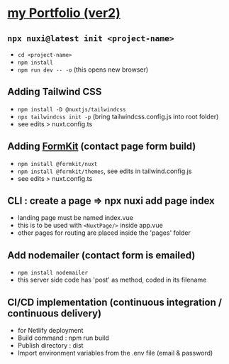 # [my Portfolio (ver2)](https://portfolio-fidly.netlify.app/)

## ```npx nuxi@latest init <project-name>```
- ```cd <project-name>```
- ```npm install```
- ```npm run dev -- -o``` (this opens new browser)

## Adding Tailwind CSS 
- ```npm install -D @nuxtjs/tailwindcss```
- ```npx tailwindcss init -p``` (bring tailwindcss.config.js into root folder)
- see edits > nuxt.config.ts

<!-- ## Add ```<nuxt-img />``` directive
```npm install -D @nuxt/image@rc```
```npm uninstall -D @nuxt/image@rc```
- see edit > nuxt.config -->

## Adding [FormKit](https://formkit.com/getting-started/installation) (contact page form build)
- ```npm install @formkit/nuxt```
- ```npm install @formkit/themes```, see edits in tailwind.config.js
- see edits > nuxt.config.ts


## CLI :  create a page => npx nuxi add page index
- landing page must be named index.vue
- this is to be used with ```<NuxtPage/>``` inside app.vue
- other pages for routing are placed inside the 'pages' folder


## Add nodemailer (contact form is emailed)
- ```npm install nodemailer```
- this server side code has 'post' as method, coded in its filename

## CI/CD implementation (continuous integration / continuous delivery)
- for Netlify deployment 
- Build command : npm run build
- Publish directory : dist
- Import environment variables from the .env file (email & password)